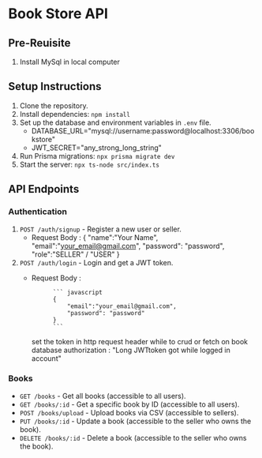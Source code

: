 # Book Store API

## Pre-Reuisite
1. Install MySql in local computer


## Setup Instructions

1. Clone the repository.
2. Install dependencies: `npm install`
3. Set up the database and environment variables in `.env` file.
   - DATABASE_URL="mysql://username:password@localhost:3306/bookstore"
   - JWT_SECRET="any_strong_long_string"
1. Run Prisma migrations: `npx prisma migrate dev`
2. Start the server: `npx ts-node src/index.ts`

## API Endpoints

### Authentication

1. `POST /auth/signup` - Register a new user or seller.
    - Request Body :
                {
                    "name":"Your Name",
                    "email":"your_email@gmail.com",
                    "password": "password",
                    "role":"SELLER" / "USER"
                }
2. `POST /auth/login` - Login and get a JWT token.
    - Request Body :
  
                ``` javascript
                {
                    "email":"your_email@gmail.com",
                    "password": "password"
                }
                ```
        set the token in http request header while to crud or fetch on book database
        authorization : "Long JWTtoken got while logged in account"

### Books

- `GET /books` - Get all books (accessible to all users).
- `GET /books/:id` - Get a specific book by ID (accessible to all users).
- `POST /books/upload` - Upload books via CSV (accessible to sellers).
- `PUT /books/:id` - Update a book (accessible to the seller who owns the book).
- `DELETE /books/:id` - Delete a book (accessible to the seller who owns the book).
